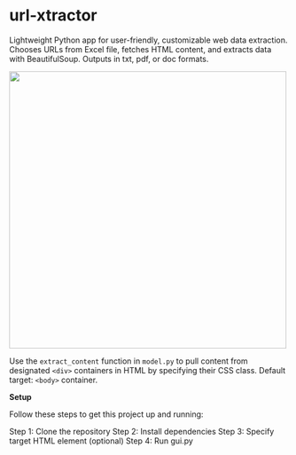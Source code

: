 # url-xtractor
Lightweight Python app for user-friendly, customizable web data extraction. Chooses URLs from Excel file, fetches HTML content, and extracts data with BeautifulSoup. Outputs in txt, pdf, or doc formats.

<img src="interface.png" width="500">

Use the `extract_content` function in `model.py` to pull content from designated `<div>` containers in HTML by specifying their CSS class. Default target: `<body>` container.

**Setup**

Follow these steps to get this project up and running:

Step 1: Clone the repository
Step 2: Install dependencies 
Step 3: Specify target HTML element (optional)
Step 4: Run gui.py
